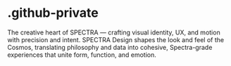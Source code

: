 # .github-private
The creative heart of SPECTRA — crafting visual identity, UX, and motion with precision and intent. SPECTRA Design shapes the look and feel of the Cosmos, translating philosophy and data into cohesive, Spectra-grade experiences that unite form, function, and emotion.
